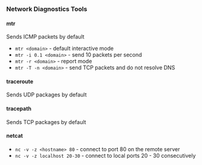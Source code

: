 ### Network Diagnostics Tools

#### mtr
Sends ICMP packets by default
* `mtr <domain>` - default interactive mode
* `mtr -i 0.1 <domain>` - send 10 packets per second
* `mtr -r <domain>` - report mode
* `mtr -T -n <domain>` - send TCP packets and do not resolve DNS

#### traceroute
Sends UDP packages by default

#### tracepath
Sends TCP packages by default

#### netcat
* `nc -v -z <hostname> 80` - connect to port 80 on the remote server
* `nc -v -z localhost 20-30` - connect to local ports 20 - 30 consecutively
